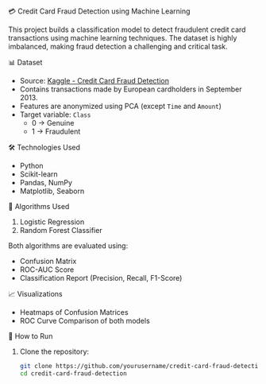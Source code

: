  💳 Credit Card Fraud Detection using Machine Learning

This project builds a classification model to detect fraudulent credit card transactions using machine learning techniques. The dataset is highly imbalanced, making fraud detection a challenging and critical task.

 📊 Dataset

- Source: [Kaggle - Credit Card Fraud Detection](https://www.kaggle.com/datasets/mlg-ulb/creditcardfraud)
- Contains transactions made by European cardholders in September 2013.
- Features are anonymized using PCA (except `Time` and `Amount`)
- Target variable: `Class`
  - 0 → Genuine
  - 1 → Fraudulent

 🛠️ Technologies Used

- Python
- Scikit-learn
- Pandas, NumPy
- Matplotlib, Seaborn

 📌 Algorithms Used

1. Logistic Regression
2. Random Forest Classifier

Both algorithms are evaluated using:
- Confusion Matrix
- ROC-AUC Score
- Classification Report (Precision, Recall, F1-Score)

 📈 Visualizations

- Heatmaps of Confusion Matrices
- ROC Curve Comparison of both models

 🚀 How to Run

1. Clone the repository:
   ```bash
   git clone https://github.com/yourusername/credit-card-fraud-detection.git
   cd credit-card-fraud-detection
